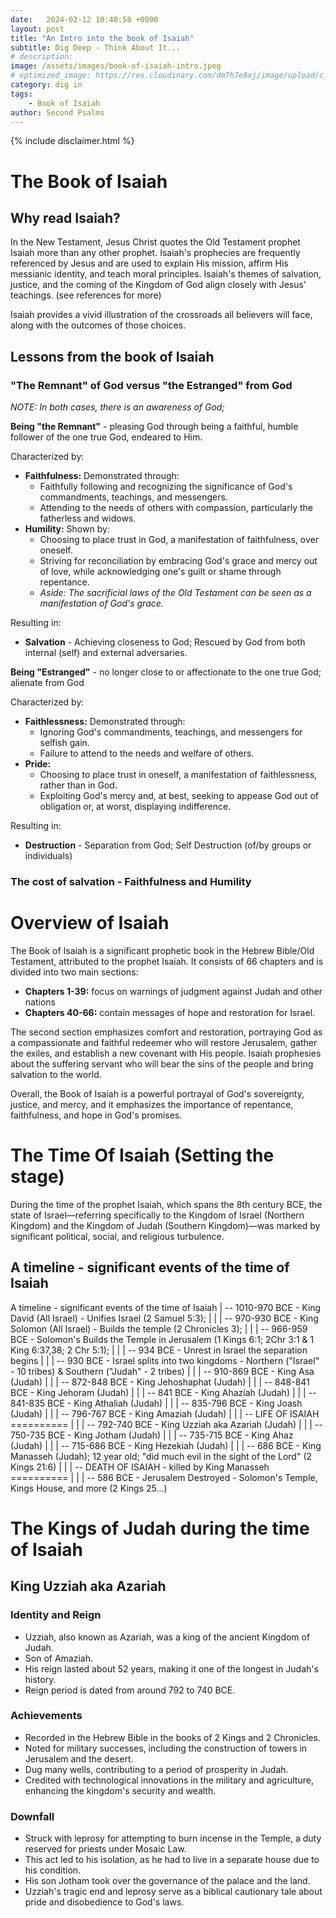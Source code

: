```yaml
---
date:   2024-02-12 10:40:58 +0000
layout: post
title: "An Intro into the book of Isaiah"
subtitle: Dig Deep - Think About It...
# description: 
image: /assets/images/book-of-isaiah-intro.jpeg
# optimized_image: https://res.cloudinary.com/dm7h7e8xj/image/upload/c_scale,w_380/v1559821647/theme2_ylcxxz.jpg
category: dig in
tags:
	- Book of Isaiah
author: Second Psalms
---
```


{% include disclaimer.html %}

# The Book of Isaiah

## Why read Isaiah?

In the New Testament, Jesus Christ quotes the Old Testament prophet Isaiah more than any other prophet. Isaiah's prophecies are frequently referenced by Jesus and are used to explain His mission, affirm His messianic identity, and teach moral principles. Isaiah's themes of salvation, justice, and the coming of the Kingdom of God align closely with Jesus' teachings. (see references for more)

Isaiah provides a vivid illustration of the crossroads all believers will face, along with the outcomes of those choices.

## Lessons from the book of Isaiah

### "The Remnant" of God versus "the Estranged" from God
*NOTE: In both cases, there is an awareness of God;*

**Being "the Remnant"** - pleasing God through being a faithful, humble follower of the one true God, endeared to Him.

Characterized by:
- **Faithfulness:** Demonstrated through:
  - Faithfully following and recognizing the significance of God's commandments, teachings, and messengers.
  - Attending to the needs of others with compassion, particularly the fatherless and widows.
- **Humility:** Shown by:
  - Choosing to place trust in God, a manifestation of faithfulness, over oneself.
  - Striving for reconciliation by embracing God's grace and mercy out of love, while acknowledging one's guilt or shame through repentance.
  - *Aside: The sacrificial laws of the Old Testament can be seen as a manifestation of God's grace.*

Resulting in:
- **Salvation** - Achieving closeness to God; Rescued by God from both internal (self) and external adversaries.

**Being "Estranged"** - no longer close to or affectionate to the one true God; alienate from God

Characterized by:
- **Faithlessness:** Demonstrated through:
  - Ignoring God's commandments, teachings, and messengers for selfish gain.
  - Failure to attend to the needs and welfare of others.
- **Pride:**
  - Choosing to place trust in oneself, a manifestation of faithlessness, rather than in God.
  - Exploiting God's mercy and, at best, seeking to appease God out of obligation or, at worst, displaying indifference.

Resulting in:
- **Destruction** - Separation from God; Self Destruction (of/by groups or individuals)

### The cost of salvation - Faithfulness and Humility

# Overview of Isaiah

The Book of Isaiah is a significant prophetic book in the Hebrew Bible/Old Testament, attributed to the prophet Isaiah. It consists of 66 chapters and is divided into two main sections:

- **Chapters 1-39:** focus on warnings of judgment against Judah and other nations
- **Chapters 40-66:** contain messages of hope and restoration for Israel.

The second section emphasizes comfort and restoration, portraying God as a compassionate and faithful redeemer who will restore Jerusalem, gather the exiles, and establish a new covenant with His people. Isaiah prophesies about the suffering servant who will bear the sins of the people and bring salvation to the world.

Overall, the Book of Isaiah is a powerful portrayal of God's sovereignty, justice, and mercy, and it emphasizes the importance of repentance, faithfulness, and hope in God's promises.

# The Time Of Isaiah (Setting the stage)

During the time of the prophet Isaiah, which spans the 8th century BCE, the state of Israel—referring specifically to the Kingdom of Israel (Northern Kingdom) and the Kingdom of Judah (Southern Kingdom)—was marked by significant political, social, and religious turbulence.

## A timeline - significant events of the time of Isaiah

A timeline - significant events of the time of Isaiah
| -- 1010-970 BCE - King David (All Israel) - Unifies Israel (2 Samuel 5:3);
|
|
| -- 970-930 BCE - King Solomon (All Israel) - Builds the temple (2 Chronicles 3);
|
|
| -- 966-959 BCE - Solomon's Builds the Temple in Jerusalem (1 Kings 6:1; 2Chr 3:1 & 1 King 6:37,38; 2 Chr 5:1);
|
|
| -- 934 BCE - Unrest in Israel the separation begins
|
|
| -- 930 BCE - Israel splits into two kingdoms - Northern ("Israel" - 10 tribes) & Southern ("Judah" - 2 tribes)
|
|
| -- 910-869 BCE - King Asa (Judah)
|
|
| -- 872-848 BCE - King Jehoshaphat (Judah)
|
|
| -- 848-841 BCE - King Jehoram (Judah)
|
|
| -- 841 BCE - King Ahaziah (Judah)
|
|
| -- 841-835 BCE - King Athaliah (Judah)
|
|
| -- 835-796 BCE - King Joash (Judah)
|
|
| -- 796-767 BCE - King Amaziah (Judah)
|
|
| -- LIFE OF ISAIAH ==========
|
|
| -- 792-740 BCE - King Uzziah aka Azariah (Judah)
|
|
| -- 750-735 BCE - King Jotham (Judah)
|
|
| -- 735-715 BCE - King Ahaz (Judah)
|
|
| -- 715-686 BCE - King Hezekiah (Judah)
|
|
| -- 686 BCE - King Manasseh (Judah); 12 year old; "did much evil in the sight of the Lord" (2 Kings 21:6)
|
|
| -- DEATH OF ISAIAH - killed by King Manasseh ==========
|
|
| -- 586 BCE - Jerusalem Destroyed - Solomon's Temple, Kings House, and more (2 Kings 25...)


# The Kings of Judah during the time of Isaiah

## King Uzziah aka Azariah

### Identity and Reign

- Uzziah, also known as Azariah, was a king of the ancient Kingdom of Judah.
- Son of Amaziah.
- His reign lasted about 52 years, making it one of the longest in Judah's history.
- Reign period is dated from around 792 to 740 BCE.

### Achievements

- Recorded in the Hebrew Bible in the books of 2 Kings and 2 Chronicles.
- Noted for military successes, including the construction of towers in Jerusalem and the desert.
- Dug many wells, contributing to a period of prosperity in Judah.
- Credited with technological innovations in the military and agriculture, enhancing the kingdom's security and wealth.

### Downfall

- Struck with leprosy for attempting to burn incense in the Temple, a duty reserved for priests under Mosaic Law.
- This act led to his isolation, as he had to live in a separate house due to his condition.
- His son Jotham took over the governance of the palace and the land.
- Uzziah's tragic end and leprosy serve as a biblical cautionary tale about pride and disobedience to God's laws.
